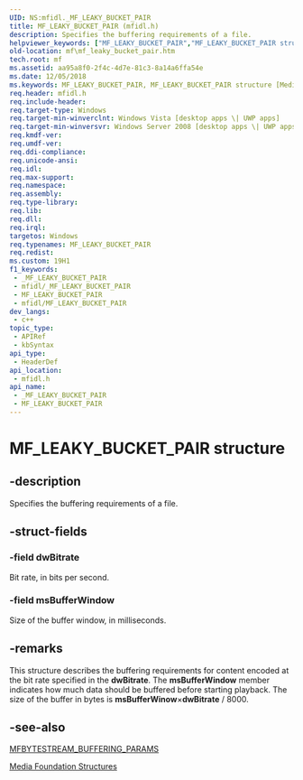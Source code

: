 ```yaml
---
UID: NS:mfidl._MF_LEAKY_BUCKET_PAIR
title: MF_LEAKY_BUCKET_PAIR (mfidl.h)
description: Specifies the buffering requirements of a file.
helpviewer_keywords: ["MF_LEAKY_BUCKET_PAIR","MF_LEAKY_BUCKET_PAIR structure [Media Foundation]","aa95a8f0-2f4c-4d7e-81c3-8a14a6ffa54e","mf.mf_leaky_bucket_pair","mfidl/MF_LEAKY_BUCKET_PAIR"]
old-location: mf\mf_leaky_bucket_pair.htm
tech.root: mf
ms.assetid: aa95a8f0-2f4c-4d7e-81c3-8a14a6ffa54e
ms.date: 12/05/2018
ms.keywords: MF_LEAKY_BUCKET_PAIR, MF_LEAKY_BUCKET_PAIR structure [Media Foundation], aa95a8f0-2f4c-4d7e-81c3-8a14a6ffa54e, mf.mf_leaky_bucket_pair, mfidl/MF_LEAKY_BUCKET_PAIR
req.header: mfidl.h
req.include-header: 
req.target-type: Windows
req.target-min-winverclnt: Windows Vista [desktop apps \| UWP apps]
req.target-min-winversvr: Windows Server 2008 [desktop apps \| UWP apps]
req.kmdf-ver: 
req.umdf-ver: 
req.ddi-compliance: 
req.unicode-ansi: 
req.idl: 
req.max-support: 
req.namespace: 
req.assembly: 
req.type-library: 
req.lib: 
req.dll: 
req.irql: 
targetos: Windows
req.typenames: MF_LEAKY_BUCKET_PAIR
req.redist: 
ms.custom: 19H1
f1_keywords:
 - _MF_LEAKY_BUCKET_PAIR
 - mfidl/_MF_LEAKY_BUCKET_PAIR
 - MF_LEAKY_BUCKET_PAIR
 - mfidl/MF_LEAKY_BUCKET_PAIR
dev_langs:
 - c++
topic_type:
 - APIRef
 - kbSyntax
api_type:
 - HeaderDef
api_location:
 - mfidl.h
api_name:
 - _MF_LEAKY_BUCKET_PAIR
 - MF_LEAKY_BUCKET_PAIR
---
```


# MF_LEAKY_BUCKET_PAIR structure


## -description

Specifies the buffering requirements of a file.

## -struct-fields

### -field dwBitrate

Bit rate, in bits per second.

### -field msBufferWindow

Size of the buffer window, in milliseconds.

## -remarks

This structure describes the buffering requirements for content encoded at the bit rate specified in the <b>dwBitrate</b>. The <b>msBufferWindow</b> member indicates how much data should be buffered before starting playback. The size of the buffer in bytes is <b>msBufferWinow</b>×<b>dwBitrate</b> / 8000.

## -see-also

<a href="/windows/desktop/api/mfidl/ns-mfidl-mfbytestream_buffering_params">MFBYTESTREAM_BUFFERING_PARAMS</a>



<a href="/windows/desktop/medfound/media-foundation-structures">Media Foundation Structures</a>

